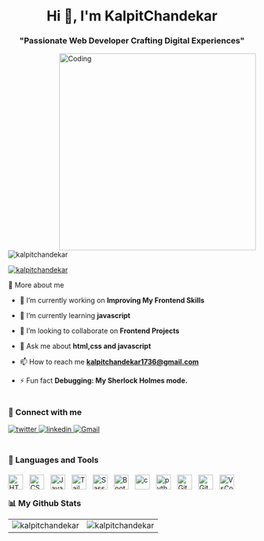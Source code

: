 <h1 align="center">Hi 👋, I'm KalpitChandekar</h1>

###

<h3 align="center">"Passionate Web Developer Crafting Digital Experiences"</h3>

<img align="right" alt="Coding" width="400" src="https://media.tenor.com/rePDfDWO3XoAAAAd/hacking.gif" >

<p align="left"> <img src="https://komarev.com/ghpvc/?username=kalpitchandekar&label=Profile%20views&color=0e75b6&style=flat" alt="kalpitchandekar" /> </p>

<p align="left"> <a href="https://twitter.com/kalpitchandekar" target="blank"><img src="https://img.shields.io/twitter/follow/kalpitchandekar?logo=twitter&style=for-the-badge" alt="kalpitchandekar" /></a> </p>




🚀 More about me

- 🔭 I’m currently working on **Improving My Frontend Skills**

- 🌱 I’m currently learning **javascript**

- 👯 I’m looking to collaborate on **Frontend Projects**

- 💬 Ask me about **html,css and javascript**

- 📫 How to reach me **kalpitchandekar1736@gmail.com**

- ⚡ Fun fact **Debugging: My Sherlock Holmes mode.**

#

<h3 align="left">🔗 Connect with me</h3>

<div align="left">
 
<a href="https://twitter.com/kalpitchandekar" target="_blank">
<img src=https://img.shields.io/badge/twitter-%2300acee.svg?&style=for-the-badge&logo=twitter&logoColor=white alt=twitter style="margin-bottom: 5px;" />
</a>
<a href="https://www.linkedin.com/in/kalpit-chandekar-50a487255/" target="_blank">
<img src=https://img.shields.io/badge/linkedin-%231E77B5.svg?&style=for-the-badge&logo=linkedin&logoColor=white alt=linkedin style="margin-bottom: 5px;" />
</a>
</a>
<a href="mailto:kalpitchandekar1736@gmail.com"><img alt="Gmail" src="https://img.shields.io/badge/Gmail-D14836?style=for-the-badge&logo=gmail&logoColor=white"/></a>
</div>
    

#

<h3 align="left" style="margin-bottom: 20px;" > 🧰 Languages and Tools</h3>
<p align="left"> <img align="left" alt="HTML" width="30px" style="padding-right:10px;" src="https://cdn.jsdelivr.net/gh/devicons/devicon/icons/html5/html5-plain.svg" />
<img align="left" alt="CSS" width="30px" style="padding-right:10px;" src="https://cdn.jsdelivr.net/gh/devicons/devicon/icons/css3/css3-plain.svg" />
<img align="left" alt="JavaScript" width="30px" style="padding-right:10px;" src="https://cdn.jsdelivr.net/gh/devicons/devicon/icons/javascript/javascript-plain.svg" />
<img align="left" alt="Tailwind" width="30px" style="padding-right:10px;" src="https://cdn.jsdelivr.net/gh/devicons/devicon/icons/tailwindcss/tailwindcss-plain.svg" />
<img align="left" alt="Sass" width="30px" style="padding-right:10px;" src="https://cdn.jsdelivr.net/gh/devicons/devicon/icons/sass/sass-original.svg" />

<img align="left" alt="Bootstrap" width="30px" style="padding-right:10px;" src="https://cdn.jsdelivr.net/gh/devicons/devicon/icons/bootstrap/bootstrap-original.svg" />        

<img align="left" alt="c" width="30px" style="padding-right:10px;" src="https://cdn.jsdelivr.net/gh/devicons/devicon/icons/c/c-original.svg" />

<img align="left" alt="python" width="30px" style="padding-right:10px;" src="https://cdn.jsdelivr.net/gh/devicons/devicon/icons/python/python-original.svg" />
 
 <img align="left" alt="Git" width="30px" style="padding-right:10px;" src="https://cdn.jsdelivr.net/gh/devicons/devicon/icons/git/git-original.svg" />

 <img align="left" alt="Github" width="30px" style="padding-right:10px;" src="https://cdn.jsdelivr.net/gh/devicons/devicon/icons/github/github-original.svg" />
          
<img align="left" alt="VsCode" width="30px" style="padding-right:10px;" src="https://cdn.jsdelivr.net/gh/devicons/devicon/icons/vscode/vscode-original.svg" />
 </p>
 <br />

 ##

 <h3 align="left"> 📊 My Github Stats</h3>

<table>
  <tr>
    <td><img src="https://github-readme-stats.vercel.app/api?username=kalpitchandekar&show_icons=true&locale=en&theme=highcontrast&hide_border=true" alt="kalpitchandekar" /></td>
    <td><img src="https://github-readme-stats.vercel.app/api/top-langs?username=kalpitchandekar&show_icons=true&locale=en&layout=compact&theme=highcontrast&hide_border=true" alt="kalpitchandekar" /></td
  </tr>
</table>


